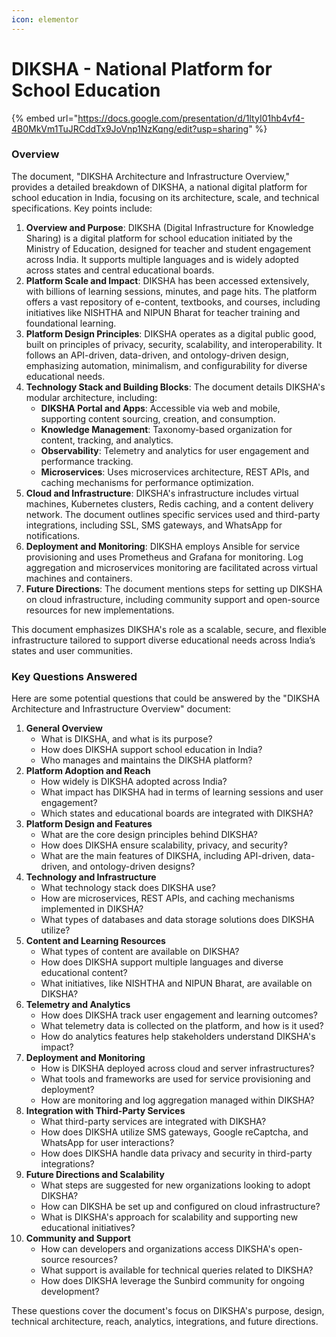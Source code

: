```yaml
---
icon: elementor
---
```


# DIKSHA - National Platform for School Education

{% embed url="https://docs.google.com/presentation/d/1ltyI01hb4vf4-4B0MkVm1TuJRCddTx9JoVnp1NzKqng/edit?usp=sharing" %}

### Overview

The document, "DIKSHA Architecture and Infrastructure Overview," provides a detailed breakdown of DIKSHA, a national digital platform for school education in India, focusing on its architecture, scale, and technical specifications. Key points include:

1. **Overview and Purpose**: DIKSHA (Digital Infrastructure for Knowledge Sharing) is a digital platform for school education initiated by the Ministry of Education, designed for teacher and student engagement across India. It supports multiple languages and is widely adopted across states and central educational boards.
2. **Platform Scale and Impact**: DIKSHA has been accessed extensively, with billions of learning sessions, minutes, and page hits. The platform offers a vast repository of e-content, textbooks, and courses, including initiatives like NISHTHA and NIPUN Bharat for teacher training and foundational learning.
3. **Platform Design Principles**: DIKSHA operates as a digital public good, built on principles of privacy, security, scalability, and interoperability. It follows an API-driven, data-driven, and ontology-driven design, emphasizing automation, minimalism, and configurability for diverse educational needs.
4. **Technology Stack and Building Blocks**: The document details DIKSHA's modular architecture, including:
   * **DIKSHA Portal and Apps**: Accessible via web and mobile, supporting content sourcing, creation, and consumption.
   * **Knowledge Management**: Taxonomy-based organization for content, tracking, and analytics.
   * **Observability**: Telemetry and analytics for user engagement and performance tracking.
   * **Microservices**: Uses microservices architecture, REST APIs, and caching mechanisms for performance optimization.
5. **Cloud and Infrastructure**: DIKSHA's infrastructure includes virtual machines, Kubernetes clusters, Redis caching, and a content delivery network. The document outlines specific services used and third-party integrations, including SSL, SMS gateways, and WhatsApp for notifications.
6. **Deployment and Monitoring**: DIKSHA employs Ansible for service provisioning and uses Prometheus and Grafana for monitoring. Log aggregation and microservices monitoring are facilitated across virtual machines and containers.
7. **Future Directions**: The document mentions steps for setting up DIKSHA on cloud infrastructure, including community support and open-source resources for new implementations.

This document emphasizes DIKSHA's role as a scalable, secure, and flexible infrastructure tailored to support diverse educational needs across India’s states and user communities.

### Key Questions Answered

Here are some potential questions that could be answered by the "DIKSHA Architecture and Infrastructure Overview" document:

1. **General Overview**
   * What is DIKSHA, and what is its purpose?
   * How does DIKSHA support school education in India?
   * Who manages and maintains the DIKSHA platform?
2. **Platform Adoption and Reach**
   * How widely is DIKSHA adopted across India?
   * What impact has DIKSHA had in terms of learning sessions and user engagement?
   * Which states and educational boards are integrated with DIKSHA?
3. **Platform Design and Features**
   * What are the core design principles behind DIKSHA?
   * How does DIKSHA ensure scalability, privacy, and security?
   * What are the main features of DIKSHA, including API-driven, data-driven, and ontology-driven designs?
4. **Technology and Infrastructure**
   * What technology stack does DIKSHA use?
   * How are microservices, REST APIs, and caching mechanisms implemented in DIKSHA?
   * What types of databases and data storage solutions does DIKSHA utilize?
5. **Content and Learning Resources**
   * What types of content are available on DIKSHA?
   * How does DIKSHA support multiple languages and diverse educational content?
   * What initiatives, like NISHTHA and NIPUN Bharat, are available on DIKSHA?
6. **Telemetry and Analytics**
   * How does DIKSHA track user engagement and learning outcomes?
   * What telemetry data is collected on the platform, and how is it used?
   * How do analytics features help stakeholders understand DIKSHA's impact?
7. **Deployment and Monitoring**
   * How is DIKSHA deployed across cloud and server infrastructures?
   * What tools and frameworks are used for service provisioning and deployment?
   * How are monitoring and log aggregation managed within DIKSHA?
8. **Integration with Third-Party Services**
   * What third-party services are integrated with DIKSHA?
   * How does DIKSHA utilize SMS gateways, Google reCaptcha, and WhatsApp for user interactions?
   * How does DIKSHA handle data privacy and security in third-party integrations?
9. **Future Directions and Scalability**
   * What steps are suggested for new organizations looking to adopt DIKSHA?
   * How can DIKSHA be set up and configured on cloud infrastructure?
   * What is DIKSHA's approach for scalability and supporting new educational initiatives?
10. **Community and Support**
    * How can developers and organizations access DIKSHA's open-source resources?
    * What support is available for technical queries related to DIKSHA?
    * How does DIKSHA leverage the Sunbird community for ongoing development?

These questions cover the document's focus on DIKSHA's purpose, design, technical architecture, reach, analytics, integrations, and future directions.
